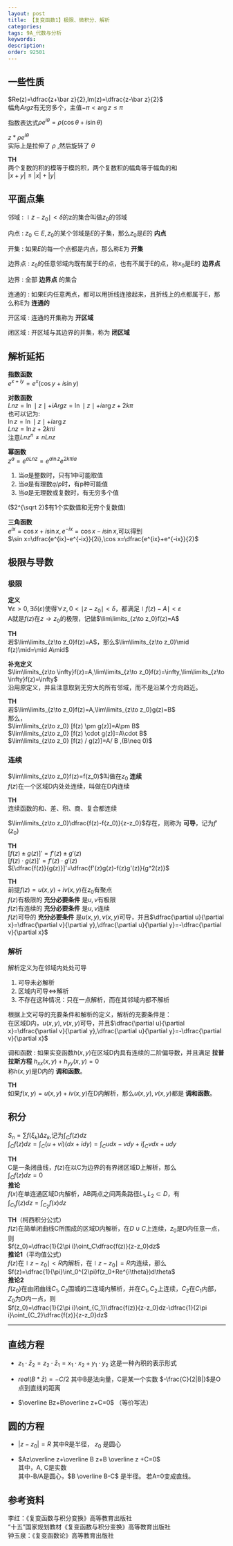 ```yaml
---
layout: post
title: 【复变函数1】极限、微积分、解析
categories:
tags: 9A_代数与分析
keywords:
description:
order: 92501
---
```


## 一些性质
$Re(z)=\dfrac{z+\bar z}{2},Im(z)=\dfrac{z-\bar z}{2}$  
幅角$Arg z$有无穷多个，主值$-\pi<\arg z\leq \pi$  

指数表达式$\rho e^{i\theta}=\rho(\cos \theta+i\sin\theta)$  


$z*\rho e^{i\theta}$   
实际上是拉伸了 $\rho$ ,然后旋转了 $\theta$  


**TH**  
两个复数的积的模等于模的积，两个复数积的幅角等于幅角的和  
$|x+y|\leq|x|+|y|$  


## 平面点集
邻域
:    $\mid z-z_0\mid<\delta$的z的集合叫做$z_0$的邻域

内点
:    $z_0\in E,z_0$的某个邻域是$E$的子集，那么$z_0$是$E$的 **内点**  

开集
:    如果$E$的每一个点都是内点，那么称E为 **开集**  

边界点
:    $z_0$的任意邻域内既有属于E的点，也有不属于E的点，称$x_0$是E的 **边界点**

边界
:    全部 **边界点** 的集合  

连通的
:    如果E内任意两点，都可以用折线连接起来，且折线上的点都属于E，那么称E为 **连通的**

开区域
:    连通的开集称为 **开区域**

闭区域
:    开区域与其边界的并集，称为 **闭区域**  


## 解析延拓
**指数函数**  
$e^{x+iy}=e^x(\cos y+i\sin y)$  


**对数函数**  
$Ln z=\ln \mid z\mid +iArg z=\ln \mid z\mid +i\arg z +2k\pi$  
也可以记为:  
$\ln z=\ln \mid z\mid +i\arg z$  
$Ln z=\ln z+ 2k\pi i$  
注意$Ln z^n \neq n Ln z$


**幂函数**  
$z^a=e^{a Ln z}=e^{a\ln z}e^{2k\pi ia}$  
1. 当$a$是整数时，只有1中可能取值
2. 当$a$是有理数$q/p$时，有p种可能值
3. 当$a$是无理数或复数时，有无穷多个值


($2^{\sqrt 2}$有1个实数值和无穷个复数值)


**三角函数**  
$e^{ix}=\cos x+i\sin x,e^{-ix}=\cos x-i\sin x$,可以得到  
$\sin x=\dfrac{e^{ix}-e^{-ix}}{2i},\cos x=\dfrac{e^{ix}+e^{-ix}}{2}$  


## 极限与导数
### 极限
**定义**  
$\forall \varepsilon>0,\exists \delta(\varepsilon)$使得$\forall z,0<\mid z-z_0\mid<\delta$，都满足$\mid f(z) -A\mid<\varepsilon$  
A就是$f(z)$在$z\to z_0$的极限，记做$\lim\limits_{z\to z_0}f(z)=A$  


**TH**  
若$\lim\limits_{z\to z_0}f(z)=A$，那么$\lim\limits_{z\to z_0}\mid f(z)\mid=\mid A\mid$  





**补充定义**  
$\lim\limits_{z\to \infty}f(z)=A,\lim\limits_{z\to z_0}f(z)=\infty,\lim\limits_{z\to \infty}f(z)=\infty$  
沿用原定义，并且注意取到无穷大的所有邻域，而不是沿某个方向趋近。  


**TH**  
若$\lim\limits_{z\to z_0}f(z)=A,\lim\limits_{z\to z_0}g(z)=B$  
那么，  
$\lim\limits_{z\to z_0} [f(z) \pm g(z)]=A\pm B$  
$\lim\limits_{z\to z_0} [f(z) \cdot g(z)]=A\cdot B$  
$\lim\limits_{z\to z_0} [f(z) / g(z)]=A/ B ,(B\neq 0)$  

### 连续
$\lim\limits_{z\to z_0}f(z)=f(z_0)$叫做在$z_0$ **连续**  
$f(z)$在一个区域D内处处连续，叫做在D内连续  

**TH**  
连续函数的和、差、积、商、复合都连续  


$\lim\limits_{z\to z_0}\dfrac{f(z)-f(z_0)}{z-z_0}$存在，则称为 **可导**，记为$f'(z_0)$  


**TH**  
$[f(z)\pm g(z)]'=f'(z)\pm g'(z)$  
$[f(z)\cdot g(z)]'=f'(z)\cdot g'(z)$  
$[\dfrac{f(z)}{g(z)}]'=\dfrac{f'(z)g(z)-f(z)g'(z)}{g^2(z)}$  

**TH**  
前提$f(z)=u(x,y)+iv(x,y)$在$z_0$有聚点  
$f(z)$有极限的 **充分必要条件** 是$u,v$有极限  
$f(z)$有连续的 **充分必要条件** 是$u,v$连续  
$f(z)$可导的 **充分必要条件** 是$u(x,y),v(x,y)$可导，并且$\dfrac{\partial u}{\partial x}=\dfrac{\partial v}{\partial y},\dfrac{\partial u}{\partial y}=-\dfrac{\partial v}{\partial x}$  


### 解析
解析定义为在邻域内处处可导
1. 可导未必解析
2. 区域内可导$\Longleftrightarrow$解析
3. 不存在这种情况：只在一点解析，而在其邻域内都不解析


根据上文可导的充要条件和解析的定义，解析的充要条件是：  
在区域D内，$u(x,y),v(x,y)$可导，并且$\dfrac{\partial u}{\partial x}=\dfrac{\partial v}{\partial y},\dfrac{\partial u}{\partial y}=-\dfrac{\partial v}{\partial x}$  


调和函数
:    如果实变函数$h(x,y)$在区域D内具有连续的二阶偏导数，并且满足 **拉普拉斯方程** $h_{xx}(x,y)+h_{yy}(x,y)=0$  
称$h(x,y)$是D内的 **调和函数**。  


**TH**  
如果$f(x,y)=u(x,y)+iv(x,y)$在D内解析，那么$u(x,y),v(x,y)$都是 **调和函数**。  


## 积分
$S_n=\sum f(\xi_k)\Delta z_k$,记为$\int_C f(z)dz$  
$\int_Cf(z)dz=\int_C(u+vi)(dx+idy)=\int_C udx-vdy+i\int_Cvdx+udy$  

**TH**  
C是一条闭曲线，$f(z)$在以C为边界的有界闭区域D上解析，那么  
$\int_C f(z)dz=0$  
**推论**  
$f(x)$在单连通区域D内解析，AB两点之间两条路径$L_1,L_2\subset D$，有  
$\int_{C_1}f(z)dz=\int_{C_2}f(x)dz$  


**TH**（柯西积分公式）  
$f(z)$在简单闭曲线C所围成的区域D内解析，在$D\cup C$上连续，$z_0$是D内任意一点，则  
$f(z_0)=\dfrac{1}{2\pi i}\oint_C\dfrac{f(z)}{z-z_0}dz$  
**推论1**（平均值公式）  
$f(z)$在$\mid z-z_0\mid<R$内解析，在$\mid z-z_0\mid=R$内连续，那么  
$f(z)=\dfrac{1}{\pi}\int_0^{2\pi}f(z_0+Re^{i\theta})d\theta$  
**推论2**  
$f(z_0)$在由闭曲线$C_1,C_2$围城的二连域内解析，并在$C_1,C_2$上连续，$C_2$在$C_1$内部，$Z_0$为D内一点，则  
$f(z_0)=\dfrac{1}{2\pi i}\oint_{C_1}\dfrac{f(z)}{z-z_0}dz-\dfrac{1}{2\pi i}\oint_{C_2}\dfrac{f(z)}{z-z_0}dz$  










--------------------------------------------------------------


## 直线方程

- $z_1\cdot\bar z_2=z_2\cdot\bar z_1=x_1\cdot x_2+y_1\cdot y_2$
 这是一种內积的表示形式

-  $real(B*\bar z)=-C/2$
 其中B是法向量，C是某一个实数 $-\frac{C}{2|B|}$是O点到直线的距离

- $\overline Bz+B\overline z+C=0$
（等价写法）

## 圆的方程
- $|z-z_0|=R$
其中R是半径， $z_0$ 是圆心

- $Az\overline z+\overline B z+B \overline z +C=0$  
其中，A, C是实数  
其中-B/A是圆心，$B \overline B-C$ 是半径。
若A=0变成直线。  


## 参考资料
李红：《复变函数与积分变换》高等教育出版社  
“十五”国家规划教材《复变函数与积分变换》高等教育出版社  
钟玉泉：《复变函数论》高等教育出版社  
